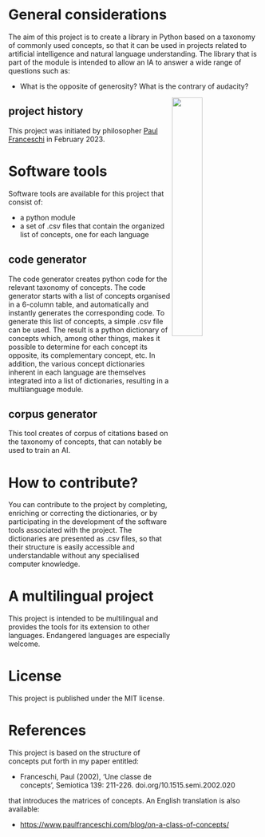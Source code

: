 # General considerations
The aim of this project is to create a library in Python based on a taxonomy of commonly used concepts, so that it can be used in projects related to artificial intelligence and natural language understanding. The library that is part of the module is intended to allow an IA to answer a wide range of questions such as:

* What is the opposite of generosity? What is the contrary of audacity?

<img align="right" width="35%" src="https://github.com/paulfranceschi/taxonomy-of-concepts/blob/main/matrix of concepts.jpg">

## project history
This project was initiated by philosopher [Paul Franceschi](www.paulfranceschi.com) in February 2023.

# Software tools
Software tools are available for this project that consist of:
* a python module
* a set of .csv files that contain the organized list of concepts, one for each language

## code generator
The code generator creates python code for the relevant taxonomy of concepts. The code generator starts with a list of concepts organised in a 6-column table, and automatically and instantly generates the corresponding code. To generate this list of concepts, a simple .csv file can be used. The result is a python dictionary of concepts which, among other things, makes it possible to determine for each concept its opposite, its complementary concept, etc. In addition, the various concept dictionaries inherent in each language are themselves integrated into a list of dictionaries, resulting in a multilanguage module.

## corpus generator
This tool creates of corpus of citations based on the taxonomy of concepts, that can notably be used to train an AI.

# How to contribute?
You can contribute to the project by completing, enriching or correcting the dictionaries, or by participating in the development of the software tools associated with the project. The dictionaries are presented as .csv files, so that their structure is easily accessible and understandable without any specialised computer knowledge.

# A multilingual project
This project is intended to be multilingual and provides the tools for its extension to other languages. Endangered languages are especially welcome.

# License
This project is published under the MIT license.

# References
This project is based on the structure of concepts put forth in my paper entitled:
* Franceschi, Paul (2002), ‘Une classe de concepts’, Semiotica 139: 211-226. doi.org/10.1515.semi.2002.020

that introduces the matrices of concepts. An English translation is also available:
* https://www.paulfranceschi.com/blog/on-a-class-of-concepts/
